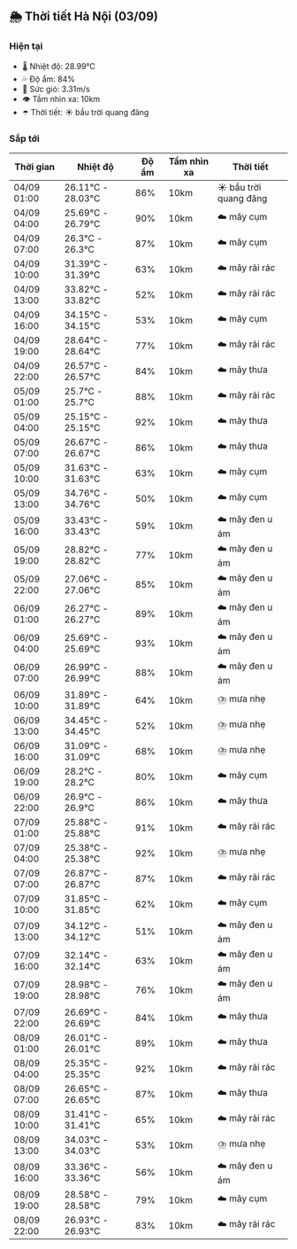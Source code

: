 ## 🌦️ Thời tiết Hà Nội (03/09)

### Hiện tại

- 🌡️ Nhiệt độ: 28.99℃
- 💦 Độ ẩm: 84%
- 💨 Sức gió: 3.31m/s
- 👁️ Tầm nhìn xa: 10km
- ☂️ Thời tiết: ☀️ bầu trời quang đãng

### Sắp tới

| Thời gian | Nhiệt độ | Độ ẩm | Tầm nhìn xa | Thời tiết |
| --- | --- | --- | --- | --- |
| 04/09 01:00 | 26.11℃ - 28.03℃ | 86% | 10km | ☀️ bầu trời quang đãng |
| 04/09 04:00 | 25.69℃ - 26.79℃ | 90% | 10km | ☁️ mây cụm |
| 04/09 07:00 | 26.3℃ - 26.3℃ | 87% | 10km | ☁️ mây cụm |
| 04/09 10:00 | 31.39℃ - 31.39℃ | 63% | 10km | ☁️ mây rải rác |
| 04/09 13:00 | 33.82℃ - 33.82℃ | 52% | 10km | ☁️ mây rải rác |
| 04/09 16:00 | 34.15℃ - 34.15℃ | 53% | 10km | ☁️ mây cụm |
| 04/09 19:00 | 28.64℃ - 28.64℃ | 77% | 10km | ☁️ mây rải rác |
| 04/09 22:00 | 26.57℃ - 26.57℃ | 84% | 10km | ☁️ mây thưa |
| 05/09 01:00 | 25.7℃ - 25.7℃ | 88% | 10km | ☁️ mây rải rác |
| 05/09 04:00 | 25.15℃ - 25.15℃ | 92% | 10km | ☁️ mây thưa |
| 05/09 07:00 | 26.67℃ - 26.67℃ | 86% | 10km | ☁️ mây thưa |
| 05/09 10:00 | 31.63℃ - 31.63℃ | 63% | 10km | ☁️ mây cụm |
| 05/09 13:00 | 34.76℃ - 34.76℃ | 50% | 10km | ☁️ mây cụm |
| 05/09 16:00 | 33.43℃ - 33.43℃ | 59% | 10km | ☁️ mây đen u ám |
| 05/09 19:00 | 28.82℃ - 28.82℃ | 77% | 10km | ☁️ mây đen u ám |
| 05/09 22:00 | 27.06℃ - 27.06℃ | 85% | 10km | ☁️ mây đen u ám |
| 06/09 01:00 | 26.27℃ - 26.27℃ | 89% | 10km | ☁️ mây đen u ám |
| 06/09 04:00 | 25.69℃ - 25.69℃ | 93% | 10km | ☁️ mây đen u ám |
| 06/09 07:00 | 26.99℃ - 26.99℃ | 88% | 10km | ☁️ mây đen u ám |
| 06/09 10:00 | 31.89℃ - 31.89℃ | 64% | 10km | ⛈️ mưa nhẹ |
| 06/09 13:00 | 34.45℃ - 34.45℃ | 52% | 10km | ⛈️ mưa nhẹ |
| 06/09 16:00 | 31.09℃ - 31.09℃ | 68% | 10km | ⛈️ mưa nhẹ |
| 06/09 19:00 | 28.2℃ - 28.2℃ | 80% | 10km | ☁️ mây cụm |
| 06/09 22:00 | 26.9℃ - 26.9℃ | 86% | 10km | ☁️ mây thưa |
| 07/09 01:00 | 25.88℃ - 25.88℃ | 91% | 10km | ☁️ mây rải rác |
| 07/09 04:00 | 25.38℃ - 25.38℃ | 92% | 10km | ⛈️ mưa nhẹ |
| 07/09 07:00 | 26.87℃ - 26.87℃ | 87% | 10km | ☁️ mây rải rác |
| 07/09 10:00 | 31.85℃ - 31.85℃ | 62% | 10km | ☁️ mây cụm |
| 07/09 13:00 | 34.12℃ - 34.12℃ | 51% | 10km | ☁️ mây đen u ám |
| 07/09 16:00 | 32.14℃ - 32.14℃ | 63% | 10km | ☁️ mây đen u ám |
| 07/09 19:00 | 28.98℃ - 28.98℃ | 76% | 10km | ☁️ mây đen u ám |
| 07/09 22:00 | 26.69℃ - 26.69℃ | 84% | 10km | ☁️ mây thưa |
| 08/09 01:00 | 26.01℃ - 26.01℃ | 89% | 10km | ☁️ mây thưa |
| 08/09 04:00 | 25.35℃ - 25.35℃ | 92% | 10km | ☁️ mây rải rác |
| 08/09 07:00 | 26.65℃ - 26.65℃ | 87% | 10km | ☁️ mây thưa |
| 08/09 10:00 | 31.41℃ - 31.41℃ | 65% | 10km | ☁️ mây rải rác |
| 08/09 13:00 | 34.03℃ - 34.03℃ | 53% | 10km | ⛈️ mưa nhẹ |
| 08/09 16:00 | 33.36℃ - 33.36℃ | 56% | 10km | ☁️ mây đen u ám |
| 08/09 19:00 | 28.58℃ - 28.58℃ | 79% | 10km | ☁️ mây cụm |
| 08/09 22:00 | 26.93℃ - 26.93℃ | 83% | 10km | ☁️ mây rải rác |
